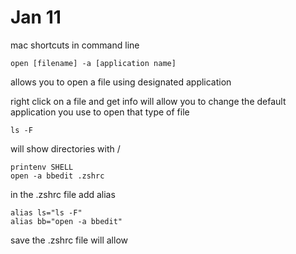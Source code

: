 
# Jan 11

mac shortcuts
in command line
```
open [filename] -a [application name]
```
allows you to open a file using designated application

right click on a file and get info will allow you to change the default application you use to open that type of file

```
ls -F
```
will show directories with /

```
printenv SHELL
open -a bbedit .zshrc

```

in the .zshrc file
add alias

```
alias ls="ls -F"
alias bb="open -a bbedit"
```

save the .zshrc file will allow 

